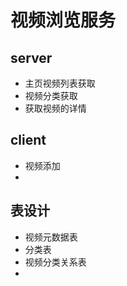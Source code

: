 # 视频浏览服务

## server

- 主页视频列表获取
- 视频分类获取
- 获取视频的详情

## client

- 视频添加
- 

## 表设计

- 视频元数据表
- 分类表
- 视频分类关系表
- 